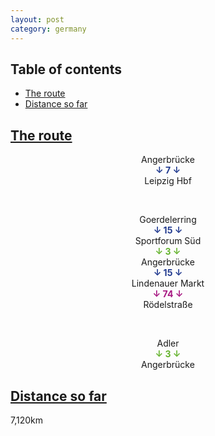 ```yaml
---
layout: post
category: germany
---
```



## Table of contents
- [The route](#the-route)
- [Distance so far](#distance-so-far)

## [The route](#the-route)

<center> Angerbrücke </center>

<center> <span style="color:#213a8f "> <b> ↓ 7 ↓ </b> </span> </center>

<center> Leipzig Hbf </center>

<span> <br> </span>

<center> Goerdelerring </center>

<center> <span style="color:#213a8f "> <b> ↓ 15 ↓ </b> </span> </center>

<center> Sportforum Süd </center>

<center> <span style="color:#65b32e "> <b> ↓ 3 ↓ </b> </span> </center>

<center> Angerbrücke </center>

<center> <span style="color:#213a8f "> <b> ↓ 15 ↓ </b> </span> </center>

<center> Lindenauer Markt </center>

<center> <span style="color:#a71681 "> <b> ↓ 74 ↓ </b> </span> </center>

<center> Rödelstraße </center>

<span> <br> </span>

<center> Adler </center>

<center> <span style="color:#65b32e "> <b> ↓ 3 ↓ </b> </span> </center>

<center> Angerbrücke </center>

## [Distance so far](#distance-so-far)

7,120km

